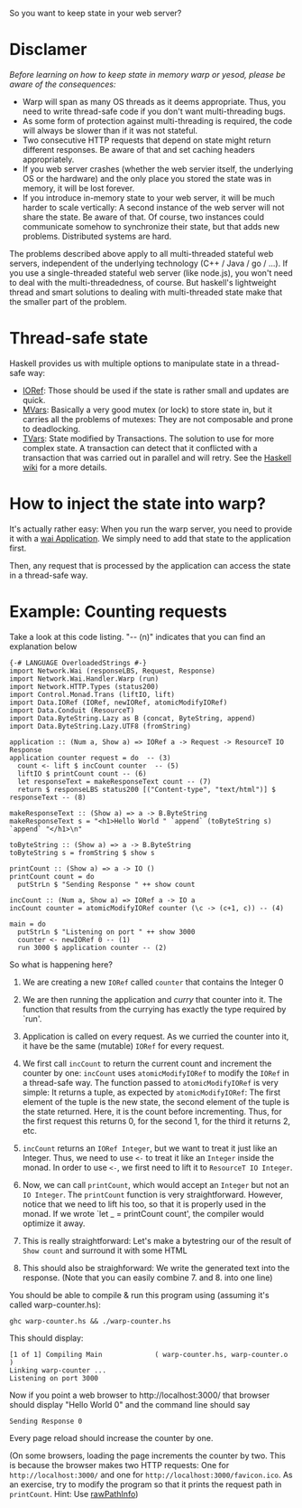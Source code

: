 So you want to keep state in your web server?

# Disclamer

*Before learning on how to keep state in memory warp or yesod, please be aware of the consequences:*

* Warp will span as many OS threads as it deems appropriate. Thus, you need to write thread-safe code if you don't want multi-threading bugs.
* As some form of protection against multi-threading is required, the code will always be slower than if it was not stateful.
* Two consecutive HTTP requests that depend on state might return different responses. Be aware of that and set caching headers appropriately.
* If you web server crashes (whether the web servier itself, the underlying OS or the hardware) and the only place you stored the state was in memory, it will be lost forever.
* If you introduce in-memory state to your web server, it will be much harder to scale vertically: A second instance of the web server will not share the state. Be aware of that. Of course, two instances could communicate somehow to synchronize their state, but that adds new problems. Distributed systems are hard.

The problems described above apply to all multi-threaded stateful web servers, independent of the underlying technology (C++ / Java / go / ...). If you use a single-threaded stateful web server (like node.js), you won't need to deal with the multi-threadedness, of course. But haskell's lightweight thread and smart solutions to dealing with multi-threaded state make that the smaller part of the problem.

# Thread-safe state

Haskell provides us with multiple options to manipulate state in a thread-safe way:

* [IORef](http://www.haskell.org/ghc/docs/latest/html/libraries/base/Data-IORef.html): Those should be used if the state is rather small and updates are quick. 
* [MVars](http://www.haskell.org/ghc/docs/latest/html/libraries/base/Control-Concurrent-MVar.html): Basically a very good mutex (or lock) to store state in, but it carries all the problems of mutexes: They are not composable and prone to deadlocking.
* [TVars](http://www.haskell.org/ghc/docs/latest/html/libraries/base/GHC-Conc.html#g:3): State modified by Transactions. The solution to use for more complex state. A transaction can detect that it conflicted with a transaction that was carried out in parallel and will retry. See the [Haskell wiki](http://www.haskell.org/haskellwiki/STM) for a more details.

# How to inject the state into warp?

It's actually rather easy: When you run the warp server, you need to provide it with a [wai Application](http://hackage.haskell.org/packages/archive/wai/1.3.0.1/doc/html/Network-Wai.html). We simply need to add that state to the application first.

Then, any request that is processed by the application can access the state in a thread-safe way.

# Example: Counting requests

Take a look at this code listing. "-- (n)" indicates that you can find an explanation below

    {-# LANGUAGE OverloadedStrings #-}
    import Network.Wai (responseLBS, Request, Response)
    import Network.Wai.Handler.Warp (run)
    import Network.HTTP.Types (status200)
    import Control.Monad.Trans (liftIO, lift)
    import Data.IORef (IORef, newIORef, atomicModifyIORef)
    import Data.Conduit (ResourceT)
    import Data.ByteString.Lazy as B (concat, ByteString, append)
    import Data.ByteString.Lazy.UTF8 (fromString)

    application :: (Num a, Show a) => IORef a -> Request -> ResourceT IO Response
    application counter request = do  -- (3)
      count <- lift $ incCount counter  -- (5)
      liftIO $ printCount count -- (6)
      let responseText = makeResponseText count -- (7)
      return $ responseLBS status200 [("Content-type", "text/html")] $ responseText -- (8)

    makeResponseText :: (Show a) => a -> B.ByteString
    makeResponseText s = "<h1>Hello World " `append` (toByteString s) `append` "</h1>\n"

    toByteString :: (Show a) => a -> B.ByteString
    toByteString s = fromString $ show s

    printCount :: (Show a) => a -> IO ()
    printCount count = do 
      putStrLn $ "Sending Response " ++ show count

    incCount :: (Num a, Show a) => IORef a -> IO a
    incCount counter = atomicModifyIORef counter (\c -> (c+1, c)) -- (4)

    main = do 
      putStrLn $ "Listening on port " ++ show 3000
      counter <- newIORef 0 -- (1)
      run 3000 $ application counter -- (2)

So what is happening here?
1. We are creating a new `IORef` called `counter` that contains the Integer 0

2. We are then running the application and *curry* that counter into it. The function that results from the currying has exactly the type required by `run'.

3. Application is called on every request. As we curried the counter into it, it have be the same (mutable) `IORef` for every request.

4. We first call `incCount` to return the current count and increment the counter by one: `incCount` uses `atomicModifyIORef` to modify the `IORef` in a thread-safe way. The function passed to `atomicModifyIORef` is very simple: It returns a tuple, as expected by `atomicModifyIORef`: The first element of the tuple is the new state, the second element of the tuple is the state returned. Here, it is the count before incrementing. Thus, for the first request this returns 0, for the second 1, for the third it returns 2, etc.

5. `incCount` returns an `IORef Integer`, but we want to treat it just like an Integer. Thus, we need to use `<-` to treat it like an `Integer` inside the monad. In order to use `<-`, we first need to lift it to `ResourceT IO Integer`.

6. Now, we can call `printCount`, which would accept an `Integer` but not an `IO Integer`. The `printCount` function is very straightforward. However, notice that we need to lift his too, so that it is properly used in the monad. If we wrote `let _ = printCount count', the compiler would optimize it away.

7. This is really straightforward: Let's make a bytestring our of the result of `Show count` and surround it with some HTML

8. This should also be straighforward: We write the generated text into the response. (Note that you can easily combine 7. and 8. into one line)

You should be able to compile & run this program using (assuming it's called warp-counter.hs):

    ghc warp-counter.hs && ./warp-counter.hs

This should display:

    [1 of 1] Compiling Main             ( warp-counter.hs, warp-counter.o )
    Linking warp-counter ...
    Listening on port 3000

Now if you point a web browser to http://localhost:3000/ that browser should display "Hello World 0" and the command line should say

    Sending Response 0

Every page reload should increase the counter by one.

(On some browsers, loading the page increments the counter by two. This is because the browser makes two HTTP requests: One for `http://localhost:3000/` and one for `http://localhost:3000/favicon.ico`. As an exercise, try to modify the program so that it prints the request path in `printCount`. Hint: Use [rawPathInfo](http://hackage.haskell.org/packages/archive/wai/1.3.0.1/doc/html/Network-Wai.html))